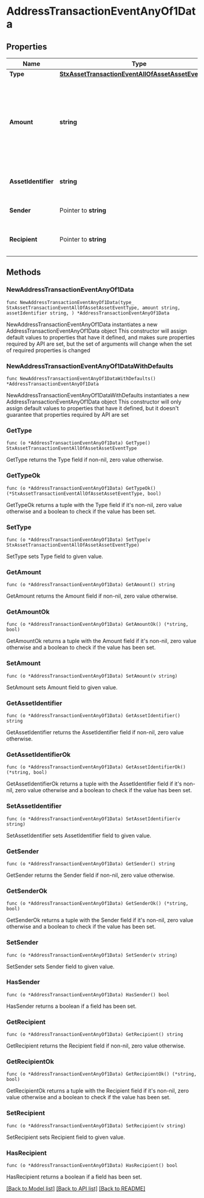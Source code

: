 # AddressTransactionEventAnyOf1Data

## Properties

Name | Type | Description | Notes
------------ | ------------- | ------------- | -------------
**Type** | [**StxAssetTransactionEventAllOfAssetAssetEventType**](StxAssetTransactionEventAllOfAssetAssetEventType.md) |  | 
**Amount** | **string** | Amount transferred as an integer string. This balance does not factor in possible SIP-010 decimals. | 
**AssetIdentifier** | **string** | Fungible Token asset identifier. | 
**Sender** | Pointer to **string** | Principal that sent the asset. | [optional] 
**Recipient** | Pointer to **string** | Principal that received the asset. | [optional] 

## Methods

### NewAddressTransactionEventAnyOf1Data

`func NewAddressTransactionEventAnyOf1Data(type_ StxAssetTransactionEventAllOfAssetAssetEventType, amount string, assetIdentifier string, ) *AddressTransactionEventAnyOf1Data`

NewAddressTransactionEventAnyOf1Data instantiates a new AddressTransactionEventAnyOf1Data object
This constructor will assign default values to properties that have it defined,
and makes sure properties required by API are set, but the set of arguments
will change when the set of required properties is changed

### NewAddressTransactionEventAnyOf1DataWithDefaults

`func NewAddressTransactionEventAnyOf1DataWithDefaults() *AddressTransactionEventAnyOf1Data`

NewAddressTransactionEventAnyOf1DataWithDefaults instantiates a new AddressTransactionEventAnyOf1Data object
This constructor will only assign default values to properties that have it defined,
but it doesn't guarantee that properties required by API are set

### GetType

`func (o *AddressTransactionEventAnyOf1Data) GetType() StxAssetTransactionEventAllOfAssetAssetEventType`

GetType returns the Type field if non-nil, zero value otherwise.

### GetTypeOk

`func (o *AddressTransactionEventAnyOf1Data) GetTypeOk() (*StxAssetTransactionEventAllOfAssetAssetEventType, bool)`

GetTypeOk returns a tuple with the Type field if it's non-nil, zero value otherwise
and a boolean to check if the value has been set.

### SetType

`func (o *AddressTransactionEventAnyOf1Data) SetType(v StxAssetTransactionEventAllOfAssetAssetEventType)`

SetType sets Type field to given value.


### GetAmount

`func (o *AddressTransactionEventAnyOf1Data) GetAmount() string`

GetAmount returns the Amount field if non-nil, zero value otherwise.

### GetAmountOk

`func (o *AddressTransactionEventAnyOf1Data) GetAmountOk() (*string, bool)`

GetAmountOk returns a tuple with the Amount field if it's non-nil, zero value otherwise
and a boolean to check if the value has been set.

### SetAmount

`func (o *AddressTransactionEventAnyOf1Data) SetAmount(v string)`

SetAmount sets Amount field to given value.


### GetAssetIdentifier

`func (o *AddressTransactionEventAnyOf1Data) GetAssetIdentifier() string`

GetAssetIdentifier returns the AssetIdentifier field if non-nil, zero value otherwise.

### GetAssetIdentifierOk

`func (o *AddressTransactionEventAnyOf1Data) GetAssetIdentifierOk() (*string, bool)`

GetAssetIdentifierOk returns a tuple with the AssetIdentifier field if it's non-nil, zero value otherwise
and a boolean to check if the value has been set.

### SetAssetIdentifier

`func (o *AddressTransactionEventAnyOf1Data) SetAssetIdentifier(v string)`

SetAssetIdentifier sets AssetIdentifier field to given value.


### GetSender

`func (o *AddressTransactionEventAnyOf1Data) GetSender() string`

GetSender returns the Sender field if non-nil, zero value otherwise.

### GetSenderOk

`func (o *AddressTransactionEventAnyOf1Data) GetSenderOk() (*string, bool)`

GetSenderOk returns a tuple with the Sender field if it's non-nil, zero value otherwise
and a boolean to check if the value has been set.

### SetSender

`func (o *AddressTransactionEventAnyOf1Data) SetSender(v string)`

SetSender sets Sender field to given value.

### HasSender

`func (o *AddressTransactionEventAnyOf1Data) HasSender() bool`

HasSender returns a boolean if a field has been set.

### GetRecipient

`func (o *AddressTransactionEventAnyOf1Data) GetRecipient() string`

GetRecipient returns the Recipient field if non-nil, zero value otherwise.

### GetRecipientOk

`func (o *AddressTransactionEventAnyOf1Data) GetRecipientOk() (*string, bool)`

GetRecipientOk returns a tuple with the Recipient field if it's non-nil, zero value otherwise
and a boolean to check if the value has been set.

### SetRecipient

`func (o *AddressTransactionEventAnyOf1Data) SetRecipient(v string)`

SetRecipient sets Recipient field to given value.

### HasRecipient

`func (o *AddressTransactionEventAnyOf1Data) HasRecipient() bool`

HasRecipient returns a boolean if a field has been set.


[[Back to Model list]](../README.md#documentation-for-models) [[Back to API list]](../README.md#documentation-for-api-endpoints) [[Back to README]](../README.md)


